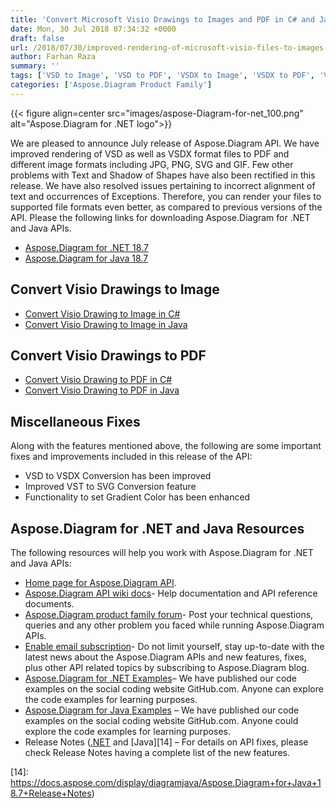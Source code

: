```yaml
---
title: 'Convert Microsoft Visio Drawings to Images and PDF in C# and Java'
date: Mon, 30 Jul 2018 07:34:32 +0000
draft: false
url: /2018/07/30/improved-rendering-of-microsoft-visio-files-to-images-and-pdf/
author: Farhan Raza
summary: ''
tags: ['VSD to Image', 'VSD to PDF', 'VSDX to Image', 'VSDX to PDF', 'Visio to Image', 'Visio to PDF']
categories: ['Aspose.Diagram Product Family']
---
```




{{< figure align=center src="images/aspose-Diagram-for-net_100.png" alt="Aspose.Diagram for .NET logo">}}


We are pleased to announce July release of Aspose.Diagram API. We have improved rendering of VSD as well as VSDX format files to PDF and different image formats including JPG, PNG, SVG and GIF. Few other problems with Text and Shadow of Shapes have also been rectified in this release. We have also resolved issues pertaining to incorrect alignment of text and occurrences of Exceptions. Therefore, you can render your files to supported file formats even better, as compared to previous versions of the API. Please the following links for downloading Aspose.Diagram for .NET and Java APIs.

*   [Aspose.Diagram for .NET 18.7][1]
*   [Aspose.Diagram for Java 18.7][2]

## Convert Visio Drawings to Image

*   [Convert Visio Drawing to Image in C#][3]
*   [Convert Visio Drawing to Image in Java][4]

## Convert Visio Drawings to PDF

*   [Convert Visio Drawing to PDF in C#][5]
*   [Convert Visio Drawing to PDF in Java][6]

## Miscellaneous Fixes

Along with the features mentioned above, the following are some important fixes and improvements included in this release of the API:

*   VSD to VSDX Conversion has been improved
*   Improved VST to SVG Conversion feature
*   Functionality to set Gradient Color has been enhanced

## Aspose.Diagram for .NET and Java Resources

The following resources will help you work with Aspose.Diagram for .NET and Java APIs:

*   [Home page for Aspose.Diagram API][7].
*   [Aspose.Diagram API wiki docs][8]\- Help documentation and API reference documents.
*   [Aspose.Diagram product family forum][9]\- Post your technical questions, queries and any other problem you faced while running Aspose.Diagram APIs.
*   [Enable email subscription][10]\- Do not limit yourself, stay up-to-date with the latest news about the Aspose.Diagram APIs and new features, fixes, plus other API related topics by subscribing to Aspose.Diagram blog.
*   [Aspose.Diagram for .NET Examples][11]– We have published our code examples on the social coding website GitHub.com. Anyone can explore the code examples for learning purposes.
*   [Aspose.Diagram for Java Examples][12] – We have published our code examples on the social coding website GitHub.com. Anyone could explore the code examples for learning purposes.
*   Release Notes ([.NET][13] and [Java][14] – For details on API fixes, please check Release Notes having a complete list of the new features.




[1]: https://www.nuget.org/packages/Aspose.Diagram/18.7.0
[2]: https://artifact.aspose.com/repo/com/aspose/aspose-diagram/18.7/
[3]: https://docs.aspose.com/display/diagramnet/How+to+Convert+a+Visio+Diagram#HowtoConvertaVisioDiagram-ExportDiagramstoImageFileFormats
[4]: https://docs.aspose.com/display/diagramjava/How+to+Convert+a+Visio+Diagram#HowtoConvertaVisioDiagram-ExportingDiagramstoImageFileFormats
[5]: https://docs.aspose.com/display/diagramnet/How+to+Convert+a+Visio+Diagram#HowtoConvertaVisioDiagram-ExporttoPDF
[6]: https://docs.aspose.com/display/diagramjava/How+to+Convert+a+Visio+Diagram#HowtoConvertaVisioDiagram-ExportingtoPDF
[7]: http://products.aspose.com/diagram
[8]: https://docs.aspose.com/display/diagramproductfamily/Home
[9]: https://forum.aspose.com/c/diagram
[10]: https://blog.aspose.com/category/aspose-products/aspose-diagram-product-family/
[11]: https://github.com/asposediagram/Aspose_diagram_NET
[12]: https://github.com/asposediagram/Aspose_Diagram_Java
[13]: https://docs.aspose.com/display/diagramnet/Aspose.Diagram+for+.NET+18.7+Release+Notes
[14]: https://docs.aspose.com/display/diagramjava/Aspose.Diagram+for+Java+18.7+Release+Notes)




